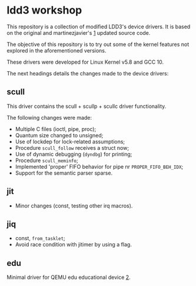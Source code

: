 # ldd3 workshop

This repository is a collection of modified LDD3's device drivers. It is based
on the original and martinezjavier's [1] updated source code.

The objective of this repository is to try out some of the kernel features not
explored in the aforementioned versions.

These drivers were developed for Linux Kernel v5.8 and GCC 10.

The next headings details the changes made to the device drivers:

## scull

This driver contains the scull + scullp + scullc driver functionality.

The following changes were made:
* Multiple C files (ioctl, pipe, proc);
* Quantum size changed to unsigned;
* Use of lockdep for lock-related assumptions;
* Procedure `scull_follow` receives a struct now;
* Use of dynamic debugging (`dyndbg`) for printing;
* Procedure `scull_meminfo`;
* Implemented 'proper' FIFO behavior for pipe nr `PROPER_FIFO_BEH_IDX`;
* Support for the semantic parser sparse.


## jit

* Minor changes (const, testing other irq macros).

## jiq

* const, `from_tasklet`;
* Avoid race condition with jitimer by using a flag.

## edu

Minimal driver for QEMU edu educational device [2].

[1]: https://github.com/martinezjavier/ldd3
[2]: https://github.com/qemu/qemu/blob/master/docs/specs/edu.txt
